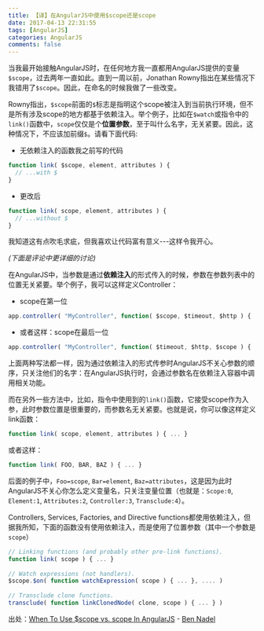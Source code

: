 ```yaml
---
title: 【译】在AngularJS中使用$scope还是scope
date: 2017-04-13 22:31:55
tags: [AngularJS]
categories: AngularJS
comments: false
---
```


当我最开始接触AngularJS时，在任何地方我一直都用AngularJS提供的变量`$scope`，过去两年一直如此。直到一周以前，Jonathan Rowny指出在某些情况下我错用了`$scope`。因此，在命名的时候我做了一些改变。    

Rowny指出，`$scope`前面的`$`标志是指明这个scope被注入到当前执行环境，但不是所有涉及scope的地方都基于依赖注入。举个例子，比如在`$watch`或指令中的`link()`函数中，`scope`仅仅是个**位置参数**，至于叫什么名字，无关紧要。因此，这种情况下，不应该加前缀`$`。请看下面代码:   

- 无依赖注入的函数我之前写的代码

```js
function link( $scope, element, attributes ) {
  // ...with $
}
```

- 更改后

```js
function link( scope, element, attributes ) {
  // ...without $
}
```

我知道这有点吹毛求疵，但我喜欢让代码富有意义---这样令我开心。

_(下面是评论中更详细的讨论)_   

在AngularJS中，当参数是通过**依赖注入**的形式传入的时候，参数在参数列表中的位置无关紧要。举个例子，我可以这样定义Controller：   

- scope在第一位

```js
app.controller( "MyController", function( $scope, $timeout, $http ) { .. } );
```

- 或者这样：scope在最后一位

```js
app.controller( "MyController", function( $timeout, $http, $scope ) { .. } );
```

上面两种写法都一样，因为通过依赖注入的形式传参时AngularJS不关心参数的顺序，只关注他们的名字：在AngularJS执行时，会通过参数名在依赖注入容器中调用相关功能。   

而在另外一些方法中，比如，指令中使用到的`link()`函数，它接受scope作为入参，此时参数位置是很重要的，而参数名无关紧要。也就是说，你可以像这样定义link函数：   

```js
function link( scope, element, attributes ) { ... }
```

或者这样：

```js
function link( FOO, BAR, BAZ ) { ... }
```

后面的例子中，`Foo=scope`, `Bar=element`, `Baz=attributes`，这是因为此时AngularJS不关心你怎么定义变量名，只关注变量位置（也就是：`Scope:0`, `Element:1`, `Attributes:2`, `Controller:3`, `Transclude:4`）。   

Controllers, Services, Factories, and Directive functions都使用依赖注入，但据我所知，下面的函数没有使用依赖注入，而是使用了位置参数（其中一个参数是`scope`）

```js
// Linking functions (and probably other pre-link functions).
function link( scope ) { ... }
   
// Watch expressions (not handlers).
$scope.$on( function watchExpression( scope ) { ... }, .... )
   
// Transclude clone functions.
transclude( function linkClonedNode( clone, scope ) { ... } )
```

出处：[When To Use $scope vs. scope In AngularJS](https://www.bennadel.com/blog/2716-when-to-use-scope-vs-scope-in-angularjs.htm) - [Ben Nadel](https://twitter.com/BenNadel)



